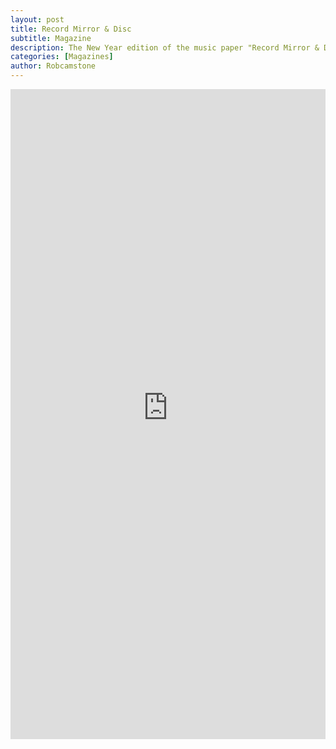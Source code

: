 ```yaml
---
layout: post
title: Record Mirror & Disc
subtitle: Magazine
description: The New Year edition of the music paper "Record Mirror & Disc", Lena wins the poll for the "most anger provoking singer" of 1975. Contains a small photo of her.
categories: [Magazines]
author: Robcamstone
---
```


<embed src="https://www.americanradiohistory.com/UK/Record-Mirror/70s/76/Record-Mirror-1976-01-03.pdf#page=27" width="100%" height="1040"
 type="application/pdf">
